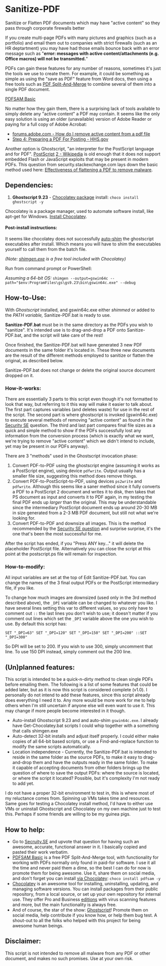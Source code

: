 # Sanitize-PDF
Sanitize or Flatten PDF documents which may have "active content" so they pass through corporate firewalls better

If you create multi-page PDFs with many pictures and graphics (such as a portfolio) and email them out to companies with strict firewalls (such as an HR deptartment) you may have had those emails bounce back with an error message such as "**error: messages with active content/attachments (e.g. Office macros) will not be transmitted.**"

PDFs can gain these features for any number of reasons, sometimes it's just the tools we use to create them. For example, it could be something as simple as using the "save as PDF" feature from Word docs, then using a free tools such as [PDF Split-And-Merge](https://pdfsam.org/download-pdfsam-basic/) to combine several of them into a single PDF document.

[PDFSAM Basic](https://pdfsam.org/download-pdfsam-basic/)

No matter how they gain them, there is a surprising lack of tools available to simply delete any "active content" a PDF may contain. It seems like the only easy solution is using an older (unavailable) version of Adobe Reader or paying for a full copy of Adobe Acrobat:

- [forums.adobe.com - 
How do I remove active content from a pdf file](https://forums.adobe.com/thread/1644285)
- [Step 4:  Preparing a PDF For Posting - HHS.gov](https://www.hhs.gov/web/section-508/making-files-accessible/create-accessible-pdfs/step-4/index.html)

Another option is Ghostscript, "an interpreter for the PostScript language and for PDF". [PostScript](https://www.adobe.com/products/postscript.html) [2 - Wikipedia](https://en.wikipedia.org/wiki/PostScript) is old enough that it does not support embedded Flash or JavaScript exploits that may be present in modern PDFs. This question from security.stackexchange.com lays down the basic method used here: [Effectiveness of flattening a PDF to remove malware](https://security.stackexchange.com/questions/103323/effectiveness-of-flattening-a-pdf-to-remove-malware).

## Dependencies:

 1. **Ghostscript 9.23** - [Chocolatey package](https://chocolatey.org/packages/Ghostscript) install: `choco install ghostscript -y`

Chocolatey is a package manager, used to automate software install, like apt-get for Windows. [Install Chocolatey](https://chocolatey.org/install).

#### Post-install instructions:

It seems like chocolatey does not successfully [auto-shim](https://github.com/chocolatey/choco/wiki/FeaturesShim) the ghostscript executables after install. Which means you will have to shim the executables yourself to call them from the batch file. 

*(Note: [shimgen.exe](https://chocolatey.org/docs/FeaturesShim) is a free tool included with Chocolatey)*

Run from command prompt or PowerShell:

*Assuming a 64-bit OS:* `shimgen --output=gswin64c --path="$env:ProgramFiles\gs\gs9.23\bin\gswin64c.exe" --debug`

## How-to-Use:

With *Ghostscript* installed, and gswin64c.exe either *shimmed* or added to the *PATH variable,* Sanitize-PDF.bat is ready to use. 

**Sanitize-PDF.bat** must be in the same directory as the PDFs you wish to "sanitize". It's intended use is to drag-and-drop a PDF onto Sanitize-PDF.bat, and the script will take care of the rest!

Once finished, the Sanitize-PDF.bat will have generated 3 new PDF documents in the same folder it's located in. These three new documents are the result of the different methods employed to sanitize or flatten the original, as described below.

Sanitize-PDF.bat does not change or delete the original source document dropped on it. 

### How-it-works:

There are essentially 3 parts to this script even though it's not formatted to look that way, but referring to it this way will make it easier to talk about. The first part captures variables (and deletes waste) for use in the rest of the script. The second part is where ghostscript is invoked (gswin64c.exe) to execute several methods of removing "active content" as found in the [Security SE](https://security.stackexchange.com/questions/103323/effectiveness-of-flattening-a-pdf-to-remove-malware) question. The third and last part compares final file sizes as a quick and simple method to show if the PDFs successfully lost any information from the conversion process (which is exactly what we want, we're trying to remove "active content" which we didn't intend to include, yet may be present in our PDFs anyway).

There are 3 "methods" used in the Ghostscript invocation phase:

1. Convert PDF-to-PDF using the ghostscript engine (assuming it works as a PostScript engine), using device `pdfwrite`. Output usually has a smaller file size, suggesting this method does remove things. 
2. Convert PDF-to-PostScript-to-PDF, using devices `ps2write` and `pdfwrite`. Although this seems like a saner method since it fully converts a PDF to a PostScript 2 document and writes it to disk, then takes that PS document as input and converts it to PDF again, in my testing the final PDF ends up *larger* than the original. This may be understandable since the intermediary PostScript document ends up around 20-30 MB in size generated from a 2-3 MB PDF document, but still not what we're looking for. 
3. Convert PDF-to-PDF and downsize all images. This is the method recommended by the [Security SE question][1] and surprise surprise, it's the one that's been the most successful for me. 

After the script has ended, if you "Press ANY key..." it will delete the placeholder PostScript file. Alternatively you can close the script at this point at the postscript.ps file will remain for inspection.

### How-to-modify:

All input variables are set at the top of Edit Sanitize-PDF.bat. You can change the names of the 3 final output PDFs or the PostScript intermediary file, if you like.

To change how much images are downsized (used only in the 3rd method described above), the `_DPI` variable can be changed to whatever you like. I have several lines setting this var to different values, so you only have to comment out `::` the last lines you don't wish to use; it doesn't matter if you comment out lines which set the `_DPI` variable above the one you wish to use. By default this script has:

`SET "_DPI=63"
SET "_DPI=120"
SET "_DPI=150"
SET "_DPI=200"
::SET "_DPI=300"`

So DPI will be set to 200. If you wish to use 300, simply uncomment that line. To use 150 DPI instead, simply comment out the 200 line.

## (Un)planned features:

This script is intended to be a quick-n-dirty method to clean single PDFs before emailing them. The following is a list of some features that could be added later, but as it is now this script is considered complete (v1.0). I personally do not intend to add these features, since this script already does everything I need it to. Any more would be more work for me to help others when I'm still uncertain if anyone else will even want to use it. This may change if more people become interested in it though.

 - Auto-install Ghostscript 9.23 and and auto-shim `gswin64c.exe`. I already have Get-Chocolatey.bat scripts I could whip together with a something that calls shimgen.exe
 - Auto-detect 32-bit installs and adjust itself properly. I could either make copies of all 64-bit based scripts, or use a Find-and-replace function to modify the same scripts automatically.
 - Location independence - Currently, the Sanitize-PDF.bat is intended to reside in the same folder as the source PDFs, to make it easy to drag-and-drop them and have the outputs ready in the same folder. To make it capable of accepting documents from other folders brings up the question of where to save the output PDFs: where the source is located, or where the script it located? Possible, but it's complexity I'm not ready to add yet.
 
I do not have a proper 32-bit environment to test in, this is where most of my reluctance comes from. Spinning up VMs takes time and resources. Same goes for testing a Chocolatey install method, I'd have to either use VMs or uninstall Ghostscript and Chocolatey on my own machine just to test this. Perhaps if some friends are willing to be my guinea pigs. 

## How to help:

 - Go to [Secruity.SE][1] and upvote that question for having such an awesome, accurate, functional answer in it. I basically copied and pasted their work verbatim. 
 - [PDFSAM Basic](https://pdfsam.org/download-pdfsam-basic/) is a free PDF Split-And-Merge tool, with functionality for working with PDFs normally only found in paid-for software. I use it all the time and never paid them a dime, so the best I can do for now is promote them for being awesome. Use it, share them on social media, and don't forget you can install [via Chocolatey](https://chocolatey.org/packages/pdfsam): `choco install pdfsam -y`
 - [Chocolatey](https://chocolatey.org) is an awesome tool for installing, uninstalling, updating, and managing software versions. You can install packages from their public repository, from a local source, or set up your own repository for internal use. They offer Pro and Business [editions](https://chocolatey.org/pricing) with virus scanning features and more, but the main functionality is always free.
 - And of course, the star of the show: [Ghostscript](https://ghostscript.com/)! Promote them on social media, help contribute if you know how, or help them bug test. A shout-out to all the folks who helped with this project for being awesome human beings. 

## Disclaimer:

This script is not intended to remove all malware from any PDF or other document, and makes no such promises. Use at your own risk.

[1]: https://security.stackexchange.com/questions/103323/effectiveness-of-flattening-a-pdf-to-remove-malware

